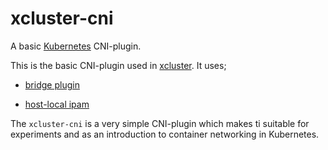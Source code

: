 # xcluster-cni

A basic [Kubernetes](https://kubernetes.io/) CNI-plugin.

This is the basic CNI-plugin used in [xcluster](https://github.com/Nordix/xcluster). It uses;

* [bridge plugin](https://github.com/containernetworking/plugins/tree/master/plugins/main/bridge)

* [host-local ipam](https://github.com/containernetworking/plugins/tree/master/plugins/ipam/host-local)

The `xcluster-cni` is a very simple CNI-plugin which makes ti suitable for
experiments and as an introduction to container networking in Kubernetes.


